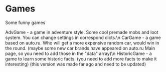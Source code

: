 # Games
Some funny games


AdvGame - a game in adventure style. Some cool premade mobs and loot system. You can change settings in correspond dicts.\n
CarGame - a game based on auto.ru. Who will get a more expensive random car, would win in the round. (maybe some new car brands have appeared on auto.ru Main page, so you need to add those in the "data" array)\n
HistoricGame - a game to learn some historic facts. (you need to add more facts to make it interesting) (this version was made far ago and need to be updated)
